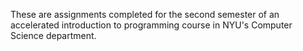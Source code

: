 These are assignments completed for the second semester of an accelerated introduction to programming course in NYU's Computer Science department.
